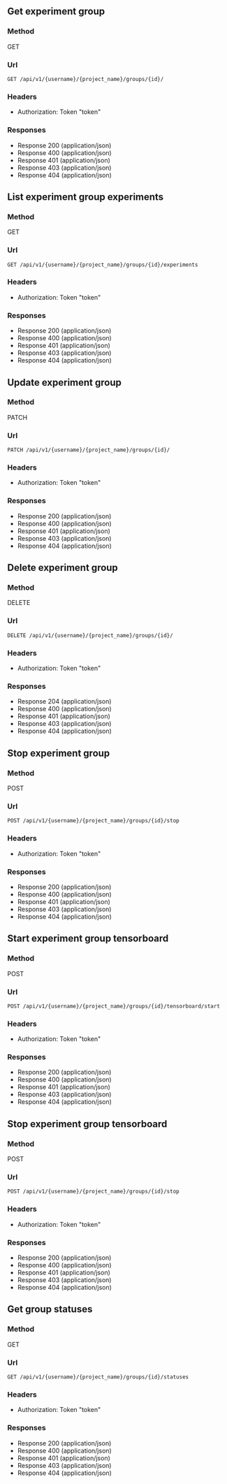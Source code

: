 ## Get experiment group

### Method

<span class="api api-get">GET</span>

### Url

```
GET /api/v1/{username}/{project_name}/groups/{id}/
```

### Headers

  * Authorization: Token "token"

### Responses

 * Response 200 (application/json)
 * Response 400 (application/json)
 * Response 401 (application/json)
 * Response 403 (application/json)
 * Response 404 (application/json)


## List experiment group experiments

### Method

<span class="api api-get">GET</span>

### Url

```
GET /api/v1/{username}/{project_name}/groups/{id}/experiments
```

### Headers

  * Authorization: Token "token"

### Responses

 * Response 200 (application/json)
 * Response 400 (application/json)
 * Response 401 (application/json)
 * Response 403 (application/json)
 * Response 404 (application/json)


## Update experiment group

### Method

<span class="api api-get">PATCH</span>

### Url

```
PATCH /api/v1/{username}/{project_name}/groups/{id}/
```

### Headers

  * Authorization: Token "token"

### Responses

 * Response 200 (application/json)
 * Response 400 (application/json)
 * Response 401 (application/json)
 * Response 403 (application/json)
 * Response 404 (application/json)


## Delete experiment group

### Method

<span class="api api-get">DELETE</span>

### Url

```
DELETE /api/v1/{username}/{project_name}/groups/{id}/
```

### Headers

  * Authorization: Token "token"

### Responses

 * Response 204 (application/json)
 * Response 400 (application/json)
 * Response 401 (application/json)
 * Response 403 (application/json)
 * Response 404 (application/json)


## Stop experiment group

### Method

<span class="api api-get">POST</span>

### Url

```
POST /api/v1/{username}/{project_name}/groups/{id}/stop
```

### Headers

  * Authorization: Token "token"

### Responses

 * Response 200 (application/json)
 * Response 400 (application/json)
 * Response 401 (application/json)
 * Response 403 (application/json)
 * Response 404 (application/json)


## Start experiment group tensorboard

### Method

<span class="api api-get">POST</span>

### Url

```
POST /api/v1/{username}/{project_name}/groups/{id}/tensorboard/start
```

### Headers

  * Authorization: Token "token"

### Responses

 * Response 200 (application/json)
 * Response 400 (application/json)
 * Response 401 (application/json)
 * Response 403 (application/json)
 * Response 404 (application/json)


## Stop experiment group tensorboard

### Method

<span class="api api-get">POST</span>

### Url

```
POST /api/v1/{username}/{project_name}/groups/{id}/stop
```

### Headers

  * Authorization: Token "token"

### Responses

 * Response 200 (application/json)
 * Response 400 (application/json)
 * Response 401 (application/json)
 * Response 403 (application/json)
 * Response 404 (application/json)


## Get group statuses

### Method

<span class="api api-get">GET</span>

### Url

```
GET /api/v1/{username}/{project_name}/groups/{id}/statuses
```

### Headers

  * Authorization: Token "token"

### Responses

 * Response 200 (application/json)
 * Response 400 (application/json)
 * Response 401 (application/json)
 * Response 403 (application/json)
 * Response 404 (application/json)
